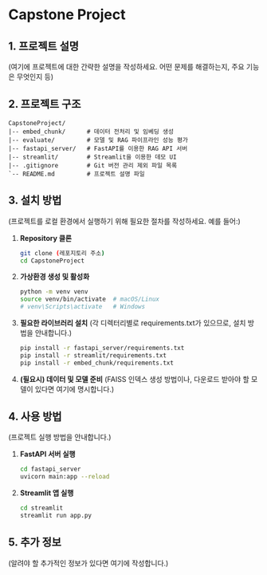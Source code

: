 # Capstone Project

## 1. 프로젝트 설명

(여기에 프로젝트에 대한 간략한 설명을 작성하세요. 어떤 문제를 해결하는지, 주요 기능은 무엇인지 등)

## 2. 프로젝트 구조

```
CapstoneProject/
|-- embed_chunk/      # 데이터 전처리 및 임베딩 생성
|-- evaluate/         # 모델 및 RAG 파이프라인 성능 평가
|-- fastapi_server/   # FastAPI를 이용한 RAG API 서버
|-- streamlit/        # Streamlit을 이용한 데모 UI
|-- .gitignore        # Git 버전 관리 제외 파일 목록
`-- README.md         # 프로젝트 설명 파일
```

## 3. 설치 방법

(프로젝트를 로컬 환경에서 실행하기 위해 필요한 절차를 작성하세요. 예를 들어:)

1.  **Repository 클론**
    ```bash
    git clone (레포지토리 주소)
    cd CapstoneProject
    ```

2.  **가상환경 생성 및 활성화**
    ```bash
    python -m venv venv
    source venv/bin/activate  # macOS/Linux
    # venv\Scripts\activate   # Windows
    ```

3.  **필요한 라이브러리 설치**
    (각 디렉터리별로 requirements.txt가 있으므로, 설치 방법을 안내합니다.)
    ```bash
    pip install -r fastapi_server/requirements.txt
    pip install -r streamlit/requirements.txt
    pip install -r embed_chunk/requirements.txt
    ```
4. **(필요시) 데이터 및 모델 준비**
   (FAISS 인덱스 생성 방법이나, 다운로드 받아야 할 모델이 있다면 여기에 명시합니다.)


## 4. 사용 방법

(프로젝트 실행 방법을 안내합니다.)

1.  **FastAPI 서버 실행**
    ```bash
    cd fastapi_server
    uvicorn main:app --reload
    ```

2.  **Streamlit 앱 실행**
    ```bash
    cd streamlit
    streamlit run app.py
    ```

## 5. 추가 정보

(알려야 할 추가적인 정보가 있다면 여기에 작성합니다.) 